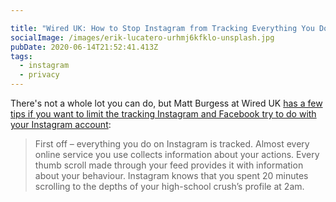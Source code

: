 ```yaml
---

title: "Wired UK: How to Stop Instagram from Tracking Everything You Do"
socialImage: /images/erik-lucatero-urhmj6kfklo-unsplash.jpg
pubDate: 2020-06-14T21:52:41.413Z
tags:
  - instagram
  - privacy
---
```

There's not a whole lot you can do, but Matt Burgess at Wired UK [has a few tips if you want to limit the tracking Instagram and Facebook try to do with your Instagram account](https://www.wired.co.uk/article/instagram-story-ads-privacy-delete):

> First off – everything you do on Instagram is tracked. Almost every online service you use collects information about your actions. Every thumb scroll made through your feed provides it with information about your behaviour. Instagram knows that you spent 20 minutes scrolling to the depths of your high-school crush’s profile at 2am.